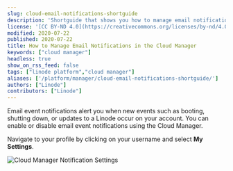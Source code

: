```yaml
---
slug: cloud-email-notifications-shortguide
description: 'Shortguide that shows you how to manage email notifications in the Cloud Manager.'
license: '[CC BY-ND 4.0](https://creativecommons.org/licenses/by-nd/4.0)'
modified: 2020-07-22
published: 2020-07-22
title: How to Manage Email Notifications in the Cloud Manager
keywords: ["cloud manager"]
headless: true
show_on_rss_feed: false
tags: ["linode platform","cloud manager"]
aliases: ['/platform/manager/cloud-email-notifications-shortguide/']
authors: ["Linode"]
contributors: ["Linode"]
---
```


Email event notifications alert you when new events such as booting, shutting down, or updates to a Linode occur on your account. You can enable or disable email event notifications using the Cloud Manager.

Navigate to your profile by clicking on your username and select **My Settings**.

![Cloud Manager Notification Settings](classic-to-cloud-cloud-manager-email-notifications.png "Cloud Manager Notification Settings")
